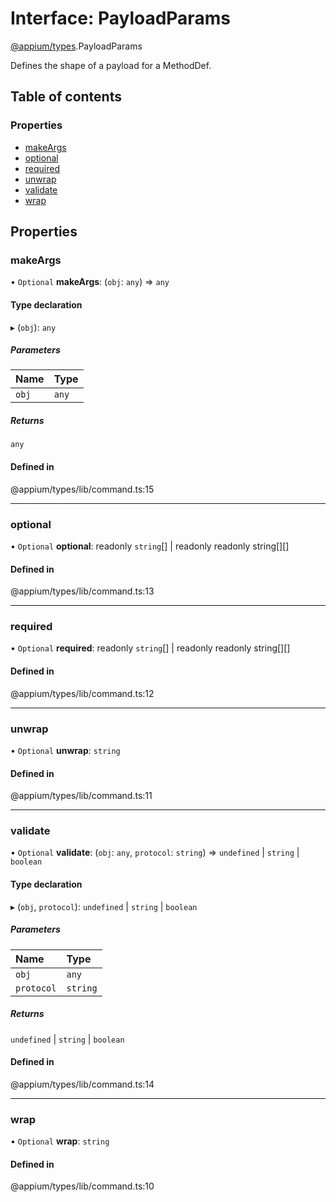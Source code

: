 # Interface: PayloadParams

[@appium/types](../modules/appium_types.md).PayloadParams

Defines the shape of a payload for a MethodDef.

## Table of contents

### Properties

- [makeArgs](appium_types.PayloadParams.md#makeargs)
- [optional](appium_types.PayloadParams.md#optional)
- [required](appium_types.PayloadParams.md#required)
- [unwrap](appium_types.PayloadParams.md#unwrap)
- [validate](appium_types.PayloadParams.md#validate)
- [wrap](appium_types.PayloadParams.md#wrap)

## Properties

### makeArgs

• `Optional` **makeArgs**: (`obj`: `any`) => `any`

#### Type declaration

▸ (`obj`): `any`

##### Parameters

| Name | Type |
| :------ | :------ |
| `obj` | `any` |

##### Returns

`any`

#### Defined in

@appium/types/lib/command.ts:15

___

### optional

• `Optional` **optional**: readonly `string`[] \| readonly readonly string[][]

#### Defined in

@appium/types/lib/command.ts:13

___

### required

• `Optional` **required**: readonly `string`[] \| readonly readonly string[][]

#### Defined in

@appium/types/lib/command.ts:12

___

### unwrap

• `Optional` **unwrap**: `string`

#### Defined in

@appium/types/lib/command.ts:11

___

### validate

• `Optional` **validate**: (`obj`: `any`, `protocol`: `string`) => `undefined` \| `string` \| `boolean`

#### Type declaration

▸ (`obj`, `protocol`): `undefined` \| `string` \| `boolean`

##### Parameters

| Name | Type |
| :------ | :------ |
| `obj` | `any` |
| `protocol` | `string` |

##### Returns

`undefined` \| `string` \| `boolean`

#### Defined in

@appium/types/lib/command.ts:14

___

### wrap

• `Optional` **wrap**: `string`

#### Defined in

@appium/types/lib/command.ts:10

